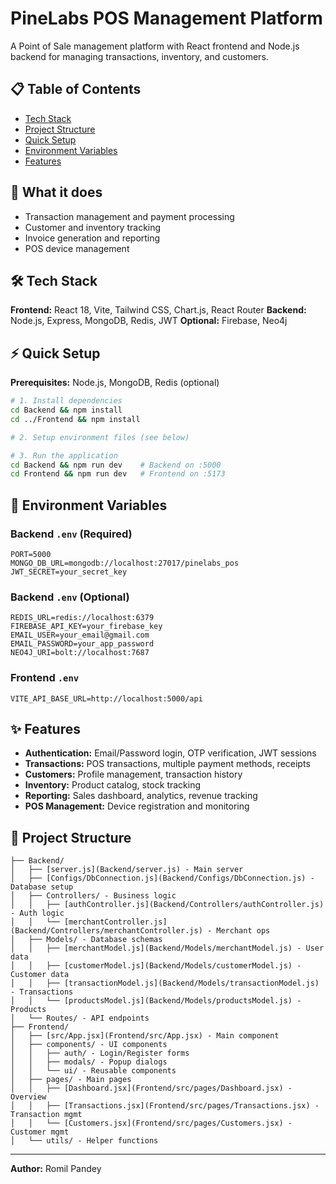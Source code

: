 # PineLabs POS Management Platform

A Point of Sale management platform with React frontend and Node.js backend for managing transactions, inventory, and customers.

## 📋 Table of Contents

- [Tech Stack](#tech-stack)
- [Project Structure](#project-structure)
- [Quick Setup](#quick-setup)
- [Environment Variables](#environment-variables)
- [Features](#features)

## 🚀 What it does
- Transaction management and payment processing
- Customer and inventory tracking  
- Invoice generation and reporting
- POS device management

## 🛠 Tech Stack

**Frontend:** React 18, Vite, Tailwind CSS, Chart.js, React Router
**Backend:** Node.js, Express, MongoDB, Redis, JWT
**Optional:** Firebase, Neo4j



## ⚡ Quick Setup

**Prerequisites:** Node.js, MongoDB, Redis (optional)

```bash
# 1. Install dependencies
cd Backend && npm install
cd ../Frontend && npm install

# 2. Setup environment files (see below)

# 3. Run the application
cd Backend && npm run dev    # Backend on :5000
cd Frontend && npm run dev   # Frontend on :5173
```

## 🔑 Environment Variables

### Backend `.env` (Required)
```env
PORT=5000
MONGO_DB_URL=mongodb://localhost:27017/pinelabs_pos
JWT_SECRET=your_secret_key
```

### Backend `.env` (Optional)
```env
REDIS_URL=redis://localhost:6379
FIREBASE_API_KEY=your_firebase_key
EMAIL_USER=your_email@gmail.com
EMAIL_PASSWORD=your_app_password
NEO4J_URI=bolt://localhost:7687
```

### Frontend `.env`
```env
VITE_API_BASE_URL=http://localhost:5000/api
```

## ✨ Features

- **Authentication:** Email/Password login, OTP verification, JWT sessions
- **Transactions:** POS transactions, multiple payment methods, receipts
- **Customers:** Profile management, transaction history  
- **Inventory:** Product catalog, stock tracking
- **Reporting:** Sales dashboard, analytics, revenue tracking
- **POS Management:** Device registration and monitoring

## 📁 Project Structure
```
├── Backend/
│   ├── [server.js](Backend/server.js) - Main server
│   ├── [Configs/DbConnection.js](Backend/Configs/DbConnection.js) - Database setup
│   ├── Controllers/ - Business logic
│   │   ├── [authController.js](Backend/Controllers/authController.js) - Auth logic
│   │   └── [merchantController.js](Backend/Controllers/merchantController.js) - Merchant ops
│   ├── Models/ - Database schemas
│   │   ├── [merchantModel.js](Backend/Models/merchantModel.js) - User data
│   │   ├── [customerModel.js](Backend/Models/customerModel.js) - Customer data
│   │   ├── [transactionModel.js](Backend/Models/transactionModel.js) - Transactions
│   │   └── [productsModel.js](Backend/Models/productsModel.js) - Products
│   └── Routes/ - API endpoints
├── Frontend/
│   ├── [src/App.jsx](Frontend/src/App.jsx) - Main component
│   ├── components/ - UI components
│   │   ├── auth/ - Login/Register forms
│   │   ├── modals/ - Popup dialogs
│   │   └── ui/ - Reusable components
│   ├── pages/ - Main pages
│   │   ├── [Dashboard.jsx](Frontend/src/pages/Dashboard.jsx) - Overview
│   │   ├── [Transactions.jsx](Frontend/src/pages/Transactions.jsx) - Transaction mgmt
│   │   └── [Customers.jsx](Frontend/src/pages/Customers.jsx) - Customer mgmt
│   └── utils/ - Helper functions
```
---

**Author:** Romil Pandey
